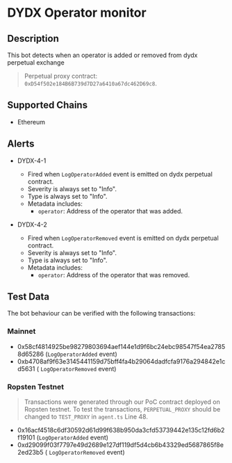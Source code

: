 # DYDX Operator monitor

## Description

This bot detects when an operator is added or removed from dydx perpetual exchange

> Perpetual proxy contract: `0xD54f502e184B6B739d7D27a6410a67dc462D69c8`.

## Supported Chains

- Ethereum

## Alerts

- DYDX-4-1

  - Fired when `LogOperatorAdded` event is emitted on dydx perpetual contract.
  - Severity is always set to "Info".
  - Type is always set to "Info".
  - Metadata includes:
    - `operator`: Address of the operator that was added.

- DYDX-4-2
  - Fired when `LogOperatorRemoved` event is emitted on dydx perpetual contract.
  - Severity is always set to "Info".
  - Type is always set to "Info".
  - Metadata includes:
    - `operator`: Address of the operator that was removed.

## Test Data

The bot behaviour can be verified with the following transactions:

### Mainnet

- 0x58cf4814925be98279803694aef144e1d9f6bc24ebc98547f54ea27858d65286 (`LogOperatorAdded` event)
- 0xb4708af9f63e3145441159d75bff4fa4b29064dadfcfa9176a294842e1cd5631 ( `LogOperatorRemoved` event)

### Ropsten Testnet

> Transactions were generated through our PoC contract deployed on Ropsten testnet.
> To test the transactions, `PERPETUAL_PROXY` should be changed to `TEST_PROXY` in `agent.ts` Line 48.

- 0x16acf4518c6df30592d61d99f638b950da3cfd53739442e135c12fd6b2f19101 (`LogOperatorAdded` event)
- 0xd29099f03f7797e49d2689e127df119df5d4cb6b43329ed5687865f8e2ed23b5 ( `LogOperatorRemoved` event)
